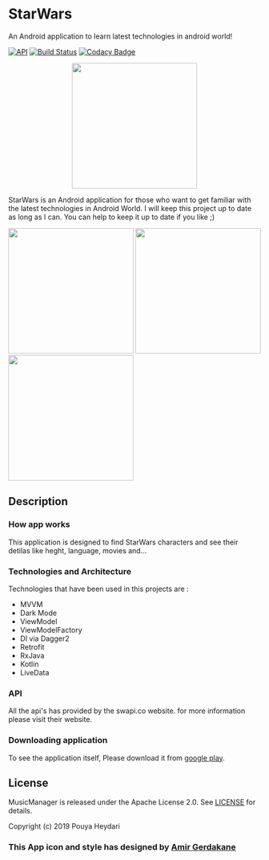# StarWars
An Android application to learn latest technologies in android world!

[![API](https://img.shields.io/badge/API-21%2B-brightgreen.svg?style=flat)](https://android-arsenal.com/api?level=21)
[![Build Status](https://travis-ci.org/SirLordPouya/StarWars.svg?branch=master)](https://travis-ci.org/SirLordPouya/StarWars)
[![Codacy Badge](https://api.codacy.com/project/badge/Grade/a1be10d0e71443e4a4aeb6d893e32a8f)](https://www.codacy.com/manual/SirLordPouya/StarWars?utm_source=github.com&amp;utm_medium=referral&amp;utm_content=SirLordPouya/StarWars&amp;utm_campaign=Badge_Grade)

<p align="center">
<img src="https://github.com/SirLordPouya/StarWars/blob/master/shots/appicon.png" width="250">
</p>

StarWars is an Android application for those who want to get familiar with the latest technologies in Android World.
I will keep this project up to date as long as I can.
You can help to keep it up to date if you like ;)

<img src="https://github.com/SirLordPouya/StarWars/blob/master/shots/Screenshot_1.png" width="250"> <img src="https://github.com/SirLordPouya/StarWars/blob/master/shots/Screenshot_2.png" width="250"> <img src="https://github.com/SirLordPouya/StarWars/blob/master/shots/Screenshot_3.png" width="250">

## Description

### How app works

This application is designed to find StarWars characters and see their detilas like heght, language, movies and...

### Technologies and Architecture

Technologies that have been used in this projects are :

*   MVVM
*   Dark Mode
*   ViewModel
*   ViewModelFactory
*   DI via Dagger2
*   Retrofit
*   RxJava
*   Kotlin
*   LiveData

### API

All the api's has provided by the swapi.co website. for more information please visit their website.

### Downloading application

To see the application itself, Please download it from [google play](https://play.google.com/store/apps/details?id=ir.heydarii.musicmanager).

## License

MusicManager is released under the Apache License 2.0. See [LICENSE](https://github.com/SirLordPouya/StarWars/blob/master/LICENSE) for details.

Copyright (c) 2019 Pouya Heydari

### <div>This App icon and style has designed by <a href="https://dribbble.com/Amir-G" title="Amir Gerdakane">Amir Gerdakane</a>
